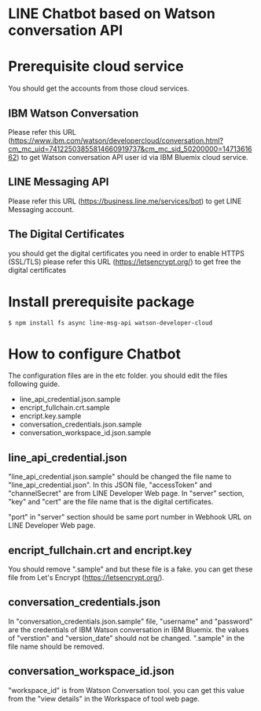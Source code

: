 # LINE Chatbot based on Watson conversation API

# Prerequisite cloud service
You should get the accounts from those cloud services.

## IBM Watson Conversation
Please refer this URL (https://www.ibm.com/watson/developercloud/conversation.html?cm_mc_uid=74122503855814660919737&cm_mc_sid_50200000=1471361662) to get Watson conversation API user id via IBM Bluemix cloud service.

## LINE Messaging API
Please refer this URL (https://business.line.me/services/bot) to get LINE Messaging account.

## The Digital Certificates 
you should get the digital certificates you need in order to enable HTTPS (SSL/TLS) 
please refer this URL (https://letsencrypt.org/) to get free the digital certificates


# Install prerequisite package

~~~
$ npm install fs async line-msg-api watson-developer-cloud
~~~


# How to configure Chatbot

The configuration files are in the etc folder. you should edit the files following guide.

* line_api_credential.json.sample
* encript_fullchain.crt.sample
* encript.key.sample
* conversation_credentials.json.sample
* conversation_workspace_id.json.sample

## line_api_credential.json

"line_api_credential.json.sample" should be changed the file name to "line_api_credential.json". In this JSON file, "accessToken" and "channelSecret" are from LINE Developer Web page. In "server" section, "key" and "cert" are the file name that is the digital certificates. 

"port" in "server" section should be same port number in Webhook URL on LINE Developer Web page.


## encript_fullchain.crt and encript.key

You should remove ".sample" and but these file is a fake. you can get these file from Let's Encrypt (https://letsencrypt.org/).


## conversation_credentials.json

In "conversation_credentials.json.sample" file, "username" and "password" are the credentials of IBM Watson conversation in IBM Bluemix. the values of "verstion" and "version_date" should not be changed. ".sample" in the file name should be removed.


## conversation_workspace_id.json

"workspace_id" is from Watson Conversation tool. you can get this value from the "view details" in the Workspace of tool web page.





























